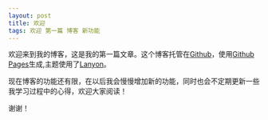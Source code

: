 ```yaml
---
layout: post
title: 欢迎
tags: 欢迎 第一篇 博客 新功能
---
```


欢迎来到我的博客，这是我的第一篇文章。这个博客托管在[Github](https://github.com)，使用[Github Pages](https://pages.github.com)生成,主题使用了[Lanyon](http://lanyon.getpoole.com)。

现在博客的功能还有限，在以后我会慢慢增加新的功能，同时也会不定期更新一些我学习过程中的心得，欢迎大家阅读！

谢谢！
